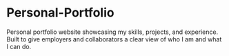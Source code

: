 # Personal-Portfolio
Personal portfolio website showcasing my skills, projects, and experience. Built to give employers and collaborators a clear view of who I am and what I can do.
